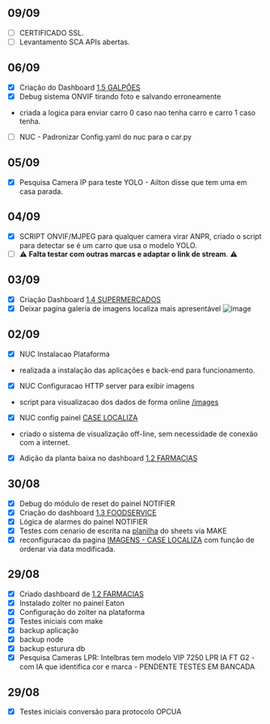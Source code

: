 ## 09/09
- [ ] CERTIFICADO SSL.
- [ ] Levantamento SCA APIs abertas.

## 06/09
- [x] Criação do Dashboard [1.5 GALPÕES](http://datawatcher360.online/d/fdwps7wy1mfb4b/1-5-galpoes?orgId=1)
- [x] Debug sistema ONVIF tirando foto e salvando erroneamente
- criada a logica para enviar carro 0 caso nao tenha carro e carro 1 caso tenha. 
- [ ] NUC - Padronizar Config.yaml do nuc para o car.py 

## 05/09
- [X] Pesquisa Camera IP para teste  YOLO - Ailton disse que tem uma em casa parada.

## 04/09
- [x] SCRIPT ONVIF/MJPEG para qualquer camera virar ANPR, criado o script para detectar se é um carro que usa o modelo YOLO.
- [ ] :warning: **Falta testar com outras marcas e adaptar o link de stream**. :warning:
     
## 03/09
- [x] Criação Dashboard [1.4 SUPERMERCADOS](http://datawatcher360.online/d/cdwokjwmqdf5sf/1-4-supermercados?orgId=1&from=now-15m&to=now)
- [x] Deixar pagina galeria de imagens localiza mais apresentável
![image](https://github.com/user-attachments/assets/48182090-0e42-4cb8-a9b7-2b9f242dadec)

## 02/09
- [X] NUC Instalacao Plataforma
- realizada a instalação das aplicações e back-end para funcionamento. 
- [X] NUC Configuracao HTTP server para exibir imagens
- script para visualizacao dos dados de forma online [/images](http://172.16.21.26:5000/images)
- [X] NUC config painel [CASE LOCALIZA](http://172.16.21.26:3000/d/cdum1mjw0fmkgb/case-localiza?orgId=1&refresh=5s)
- criado o sistema de visualização off-line, sem necessidade de conexão com a internet.
- [x] Adição da planta baixa no dashboard [1.2 FARMACIAS](http://datawatcher360.online/d/bdw6r2irh6osge/1-2-farmacias?orgId=1&refresh=15m)
      
## 30/08
- [x] Debug do módulo de reset do painel NOTIFIER
- [x] Criação do dashboard [1.3 FOODSERVICE ](http://datawatcher360.online/d/ddw7lsxomvnr4e/1-3-foodservice?orgId=1)
- [x] Lógica de alarmes do painel NOTIFIER
- [x] Testes com cenario de escrita na [planilha](https://docs.google.com/spreadsheets/d/1J9qzPVf_nZpotznFawwqmfLAN28MrBDTecxQ3kifgHo/edit?usp=sharing) do sheets via MAKE 
- [x] reconfiguracao da pagina [IMAGENS - CASE LOCALIZA](http://datawatcher360.online:5000/images)  com função de ordenar via data modificada.

## 29/08
- [x] Criado dashboard de  [1.2 FARMACIAS](http://datawatcher360.online/d/bdw6r2irh6osge/1-2-farmacias?orgId=1&refresh=15m)
- [x] Instalado zolter no painel Eaton
- [x] Configuração do zolter na plataforma
- [x] Testes iniciais com make
- [x] backup aplicação
- [x] backup node
- [x] backup esturura db
- [x] Pesquisa Cameras LPR: Intelbras tem modelo VIP 7250 LPR IA FT G2 - com IA que identifica cor e marca - PENDENTE TESTES EM BANCADA

## 29/08
- [x] Testes iniciais conversão para protocolo OPCUA
